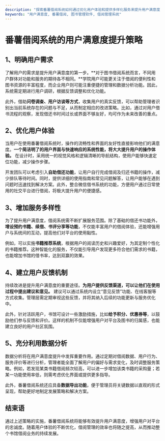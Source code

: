 ```yaml
---
description: "探索番薯借阅系统如何通过优化用户体验和提供多样化服务来提升用户满意度。"
keywords: "用户满意度, 番薯借阅, 图书管理软件, 借阅管理系统"
---
```

# 番薯借阅系统的用户满意度提升策略

## 1、明确用户需求

了解用户的需求是提升用户满意度的第一步。**对于图书借阅系统而言，不同用户群体对功能和服务的期待各不相同。**学院用户可能更关注于借阅的便利性和图书资源的丰富程度，而企业用户则可能注重便捷的管理和数据分析功能。因此，系统需定期进行用户调研，根据反馈调整和优化功能。

此外，借助**问卷调查、用户访谈等方式**，收集用户的真实反馈，可以帮助管理者识别出当前系统存在的问题与不足，从而制定相应的改进策略。比如，通过对用户借书流程的观察，发现借还书时间过长或界面不够友好，均可作为未来改善的重点。

## 2、优化用户体验

当用户在使用番薯借阅系统时，操作的流畅性和界面的友好性直接影响他们的满意度。**一个简洁明了的用户界面与快速响应的系统性能，将大大提升用户的操作体验。** 在设计时，采用统一的视觉风格和逻辑清晰的导航结构，使用户能够快速定位功能，减少操作步骤。

开发团队可以考虑引入**自助借还功能**，让用户自行完成借阅及归还书籍的操作，减少排队等待时间。同时，提供详细的使用指南和常见问题解答，让用户能够在遇到问题时迅速找到解决方案。此外，整合微信借书系统的功能，方便用户通过日常使用的社交平台进行借阅，将极大提升用户的便捷感。

## 3、增加服务多样性

为了提升用户满意度，借阅系统需不断扩展服务范围。除了基础的借还书功能外，**增设预约书籍、续借、书评分享等功能**，不仅能丰富用户的借阅体验，还能增强用户与系统间的互动，提高他们对平台的使用黏性。

例如，可以实施**书籍推荐系统**，根据用户的阅读历史和兴趣爱好，为其定制个性化的书籍推荐。这种智能化的服务，不仅能引导用户发现更多符合他们需求的书籍，也能增加书馆的借书率，达到双赢的效果。

## 4、建立用户反馈机制

持续改进是提升用户满意度的重要途径。**为用户提供反馈渠道，可以让他们在使用过程中提出建议和意见。** 建议可以通过系统内设立“意见反馈”功能、在线客服等方式收集。管理层需定期审视这些反馈，并将其纳入后续的功能更新与服务优化中。

此外，针对活跃用户，书馆可设计一些激励措施，比如**给予积分、优惠券等**，以鼓励他们参与反馈和评价。这样的机制不仅能增强用户对平台及图书的归属感，也能建立良好的用户社区氛围。

## 5、充分利用数据分析

数据分析将在用户满意度提升中发挥重要作用。通过定期对借阅数据、用户行为、服务评价等进行分析，管理者能全面了解用户的偏好与需求变化，及时调整服务策略。例如，若发现某类书籍借阅频次较高，可以进一步增加该类书籍的采购量；若某一功能使用率低，则需考虑优化界面或提供更多指导。

此外，番薯借阅系统还应具备**数据导出功能**，便于管理员将关键数据以直观的形式呈现，帮助更好地制定发展策略和解决方案。

## 结束语

通过上述策略的实施，番薯借阅系统将能够有效提升用户满意度，增强用户对平台的忠诚度。随着用户体验的不断优化，借阅管理的效率也将随之提高，从而推动整个书馆借阅业务的持续发展。
